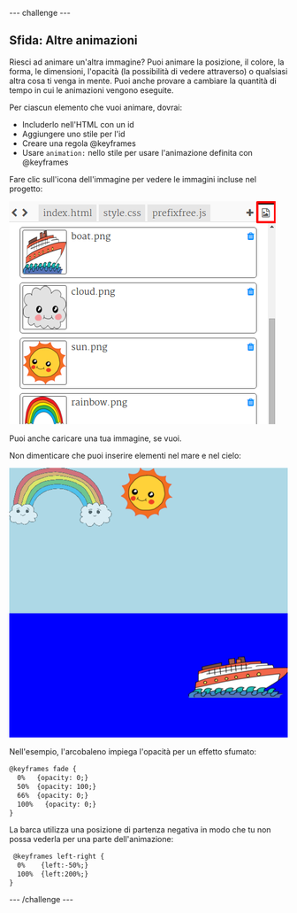 --- challenge ---
## Sfida: Altre animazioni 

Riesci ad animare un'altra immagine? Puoi animare la posizione, il colore, la forma, le dimensioni, l'opacità (la possibilità di vedere attraverso) o qualsiasi altra cosa ti venga in mente. Puoi anche provare a cambiare la quantità di tempo in cui le animazioni vengono eseguite.

Per ciascun elemento che vuoi animare, dovrai:

+ Includerlo nell'HTML con un id
+ Aggiungere uno stile per l'id
+ Creare una regola @keyframes
+ Usare `animation:` nello stile per usare l'animazione definita con @keyframes

Fare clic sull'icona dell'immagine per vedere le immagini incluse nel progetto:

![screenshot](images/sunrise-images.png)

Puoi anche caricare una tua immagine, se vuoi.

Non dimenticare che puoi inserire elementi nel mare e nel cielo:

![screenshot](images/sunrise-boat.png)

Nell'esempio, l'arcobaleno impiega l'opacità per un effetto sfumato:

```
@keyframes fade {
  0%   {opacity: 0;}
  50%  {opacity: 100;}
  66%  {opacity: 0;}
  100%   {opacity: 0;}
}
```

La barca utilizza una posizione di partenza negativa in modo che tu non possa vederla per una parte dell'animazione:

```
 @keyframes left-right {
  0%    {left:-50%;}
  100%  {left:200%;}
}
```




--- /challenge ---
